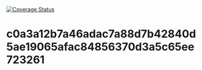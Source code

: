 [![Coverage Status](https://coveralls.io/repos/github/temp4ccount/c0a3a12b7a46adac7a88d7b42840d5ae19065afac84856370d3a5c65ee723261/badge.svg?branch=master)](https://coveralls.io/github/temp4ccount/c0a3a12b7a46adac7a88d7b42840d5ae19065afac84856370d3a5c65ee723261?branch=master)
# c0a3a12b7a46adac7a88d7b42840d5ae19065afac84856370d3a5c65ee723261